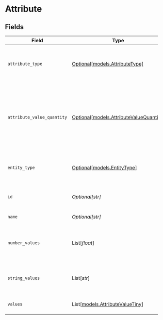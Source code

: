 # Attribute


## Fields

| Field                                                                                                                                     | Type                                                                                                                                      | Required                                                                                                                                  | Description                                                                                                                               | Example                                                                                                                                   |
| ----------------------------------------------------------------------------------------------------------------------------------------- | ----------------------------------------------------------------------------------------------------------------------------------------- | ----------------------------------------------------------------------------------------------------------------------------------------- | ----------------------------------------------------------------------------------------------------------------------------------------- | ----------------------------------------------------------------------------------------------------------------------------------------- |
| `attribute_type`                                                                                                                          | [Optional[models.AttributeType]](../models/attributetype.md)                                                                              | :heavy_minus_sign:                                                                                                                        | Denotes the data type of the attribute's values. Valid values: `string`, `number`.                                                        | string                                                                                                                                    |
| `attribute_value_quantity`                                                                                                                | [Optional[models.AttributeValueQuantity]](../models/attributevaluequantity.md)                                                            | :heavy_minus_sign:                                                                                                                        | Defines whether or not this attribute can be used on the same entity many times (with different values). Valid values: `single`, `multi`. | multi                                                                                                                                     |
| `entity_type`                                                                                                                             | [Optional[models.EntityType]](../models/entitytype.md)                                                                                    | :heavy_minus_sign:                                                                                                                        | Denotes the type of entity, driver or asset. Valid values: `driver`, `asset`.                                                             | asset                                                                                                                                     |
| `id`                                                                                                                                      | *Optional[str]*                                                                                                                           | :heavy_minus_sign:                                                                                                                        | The samsara id of the attribute object.                                                                                                   | 123e4567-e89b-12d3-a456-426614174000                                                                                                      |
| `name`                                                                                                                                    | *Optional[str]*                                                                                                                           | :heavy_minus_sign:                                                                                                                        | Name of attribute.                                                                                                                        | License Certifications                                                                                                                    |
| `number_values`                                                                                                                           | List[*float*]                                                                                                                             | :heavy_minus_sign:                                                                                                                        | Number values that can be associated with this attribute                                                                                  |                                                                                                                                           |
| `string_values`                                                                                                                           | List[*str*]                                                                                                                               | :heavy_minus_sign:                                                                                                                        | String values that can be associated with this attribute                                                                                  |                                                                                                                                           |
| `values`                                                                                                                                  | List[[models.AttributeValueTiny](../models/attributevaluetiny.md)]                                                                        | :heavy_minus_sign:                                                                                                                        | Representation of values that includes ids.                                                                                               |                                                                                                                                           |